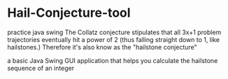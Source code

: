 # Hail-Conjecture-tool
practice java swing
The Collatz conjecture stipulates that all 3x+1 problem trajectories eventually hit a power of 2 (thus falling straight down to 1, like hailstones.) Therefore it's also know as the 
"hailstone conjecture"

a basic Java Swing GUI application that helps you calculate the hailstone sequence of an integer
